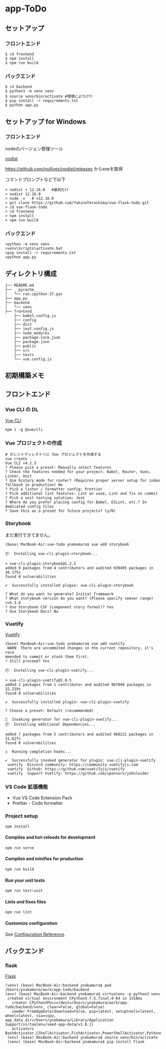 # app-ToDo

## セットアップ

### フロントエンド
```
$ cd frontend
$ npm install
$ npm run build
```

### バックエンド
```
$ cd backend
$ python3 -m venv venv
$ source venv/bin/activate #環境によりけり
$ pip install -r requirements.txt 
$ python app.py 
```

## セットアップ for Windows

### フロントエンド

nodeのバージョン管理ツール

[nodist](https://github.com/nullivex/nodist)

https://github.com/nullivex/nodist/releases からexeを取得

コマンドプロンプトなどで以下

```
> nodist + 12.16.0   #最初だけ
> nodist 12.16.0
> node -v   # v12.16.0
> git clone https://github.com/YukinoTerashima/vue-flask-todo.git
> cd vue-flask-todo
> cd frontend
> npm install
> npm run build
```

### バックエンド

```
>python -m venv venv
>venv\Scripts\activate.bat
>pip install -r requirements.txt
>python app.py
```

## ディレクトリ構成

```
├── README.md
├── __pycache__
│   └── run.cpython-37.pyc
├── app.py
├── backend
│   └── venv
├── frontend
    ├── babel.config.js
    ├── config
    ├── dist
    ├── jest.config.js
    ├── node_modules
    ├── package-lock.json
    ├── package.json
    ├── public
    ├── src
    ├── tests
    └── vue.config.js
 ```

## 初期構築メモ

## フロントエンド

### Vue CLI の DL

[Vue CLI](https://cli.vuejs.org/)

```
npm i -g @vue/cli
```

### Vue プロジェクトの作成

```
# カレントディレクトリに Vue プロジェクトを作成する
vue create .
Vue CLI v4.2.3
? Please pick a preset: Manually select features
? Check the features needed for your project: Babel, Router, Vuex, Linter, Unit
? Use history mode for router? (Requires proper server setup for index fallback in production) No
? Pick a linter / formatter config: Prettier
? Pick additional lint features: Lint on save, Lint and fix on commit
? Pick a unit testing solution: Jest
? Where do you prefer placing config for Babel, ESLint, etc.? In dedicated config files
? Save this as a preset for future projects? (y/N) 
```

### Storybook

まだ実行できてません。

```
(base) MacBook-Air:vue-todo ynakamura$ vue add storybook

📦  Installing vue-cli-plugin-storybook...

+ vue-cli-plugin-storybook@1.2.2
added 8 packages from 4 contributors and audited 939495 packages in 36.175s
found 0 vulnerabilities

✔  Successfully installed plugin: vue-cli-plugin-storybook

? What do you want to generate? Initial framework
? What storybook version do you want? (Please specify semver range) >=5.3.0
? Use Storybook CSF (component story format)? Yes
? Use Storybook Docs? No
```

### Vuetify
[Vuetify](https://vuetifyjs.com/ja/)

```
(base) MacBook-Air:vue-todo ynakamura$ vue add vuetify
 WARN  There are uncommited changes in the current repository, it's reco
mmended to commit or stash them first.
? Still proceed? Yes

📦  Installing vue-cli-plugin-vuetify...

+ vue-cli-plugin-vuetify@2.0.5
added 2 packages from 1 contributor and audited 967040 packages in 32.219s
found 0 vulnerabilities

✔  Successfully installed plugin: vue-cli-plugin-vuetify

? Choose a preset: Default (recommended)

🚀  Invoking generator for vue-cli-plugin-vuetify...
📦  Installing additional dependencies...

added 7 packages from 5 contributors and audited 969221 packages in 31.627s
found 0 vulnerabilities

⚓  Running completion hooks...

✔  Successfully invoked generator for plugin: vue-cli-plugin-vuetify
 vuetify  Discord community: https://community.vuetifyjs.com
 vuetify  Github: https://github.com/vuetifyjs/vuetify
 vuetify  Support Vuetify: https://github.com/sponsors/johnleider
```

### VS Code 拡張機能

- Vue VS Code Extension Pack
- Prettier - Code formatter

### Project setup
```
npm install
```

#### Compiles and hot-reloads for development
```
npm run serve
```

#### Compiles and minifies for production
```
npm run build
```

#### Run your unit tests
```
npm run test:unit
```

#### Lints and fixes files
```
npm run lint
```

#### Customize configuration
See [Configuration Reference](https://cli.vuejs.org/config/).


## バックエンド

### flask

[Flask](https://a2c.bitbucket.io/flask/)

```
(venv) (base) MacBook-Air:backend ynakamura$ pwd
/Users/ynakamura/work/app-todo/backend
(env) (base) MacBook-Air:backend ynakamura$ virtualenv -p python3 venv
 created virtual environment CPython3.7.5.final.0-64 in 1318ms
   creator CPython3Posix(dest=/Users/ynakamura/work/app-todo/backend/venv, clear=False, global=False)
   seeder FromAppData(download=False, pip=latest, setuptools=latest, wheel=latest, via=copy, app_data_dir=/Users/ynakamura/Library/Application Support/virtualenv/seed-app-data/v1.0.1)
   activators BashActivator,CShellActivator,FishActivator,PowerShellActivator,PythonActivator,XonshActivator
 (env) (base) MacBook-Air:backend ynakamura$ source venv/bin/activate
 (venv) (base) MacBook-Air:backend ynakamura$ pip install Flask
 ```